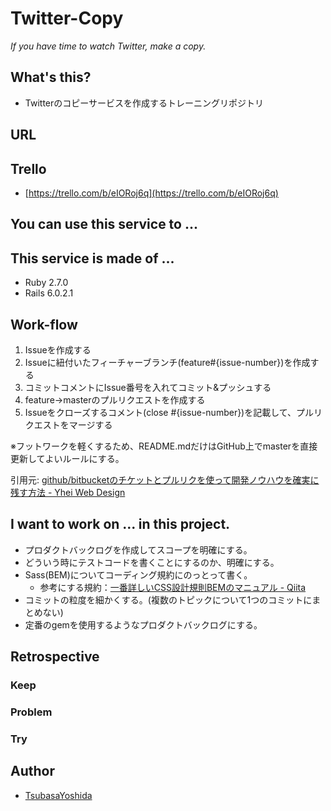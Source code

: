 # Twitter-Copy
*If you have time to watch Twitter, make a copy.*

## What's this?
- Twitterのコピーサービスを作成するトレーニングリポジトリ

## URL

## Trello
- [https://trello.com/b/eIORoj6q](https://trello.com/b/eIORoj6q)

## You can use this service to ...

## This service is made of ...
- Ruby 2.7.0
- Rails 6.0.2.1

## Work-flow
1. Issueを作成する
2. Issueに紐付いたフィーチャーブランチ(feature#{issue-number})を作成する
3. コミットコメントにIssue番号を入れてコミット&プッシュする
4. feature→masterのプルリクエストを作成する
5. Issueをクローズするコメント(close #{issue-number})を記載して、プルリクエストをマージする

※フットワークを軽くするため、README.mdだけはGitHub上でmasterを直接更新してよいルールにする。

引用元: [github/bitbucketのチケットとプルリクを使って開発ノウハウを確実に残す方法 - Yhei Web Design](https://yhei-web-design.com/blogs/colum/software-know-how/github-ticket-pull-request-know-how/)

## I want to work on ... in this project.
- プロダクトバックログを作成してスコープを明確にする。
- どういう時にテストコードを書くことにするのか、明確にする。
- Sass(BEM)についてコーディング規約にのっとって書く。
    - 参考にする規約：[一番詳しいCSS設計規則BEMのマニュアル - Qiita](https://qiita.com/Takuan_Oishii/items/0f0d2c5dc33a9b2d9cb1)
- コミットの粒度を細かくする。(複数のトピックについて1つのコミットにまとめない)
- 定番のgemを使用するようなプロダクトバックログにする。

## Retrospective
### Keep

### Problem

### Try

## Author
- [TsubasaYoshida](https://github.com/TsubasaYoshida)
